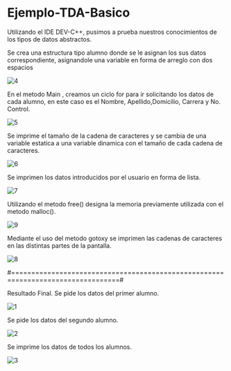 # Ejemplo-TDA-Basico
Utilizando el IDE DEV-C++, pusimos a prueba nuestros conocimientos de los tipos de datos abstractos.

Se crea una estructura tipo alumno donde se le asignan los sus datos correspondiente, asignandole una variable en forma de arreglo con dos espacios

![4](https://user-images.githubusercontent.com/71307223/94512401-912f5600-01e1-11eb-9899-fc620d334e45.png)

En el metodo Main , creamos un ciclo for para ir solicitando los datos de cada alumno, en este caso es el Nombre, Apellido,Domicilio, Carrera y No. Control.

![5](https://user-images.githubusercontent.com/71307223/94512406-91c7ec80-01e1-11eb-95ec-a5a7687b2c64.png)

Se imprime el tamaño de la cadena de caracteres y se cambia de una variable estatica a una variable dinamica con el tamaño de cada cadena de caracteres.

![6](https://user-images.githubusercontent.com/71307223/94512410-92f91980-01e1-11eb-89e3-73f8bf8c9eda.png)

Se imprimen los datos introducidos por el usuario en forma de lista.

![7](https://user-images.githubusercontent.com/71307223/94512404-912f5600-01e1-11eb-991b-9eb9b1e0c146.png)

Utilizando el metodo free() designa la memoria previamente utilizada con el metodo malloc().

![9](https://user-images.githubusercontent.com/71307223/94513812-4b748c80-01e5-11eb-8772-5da513ef8607.png)

Mediante el uso del metodo gotoxy se imprimen las cadenas de caracteres en las distintas partes de la pantalla.

![8](https://user-images.githubusercontent.com/71307223/94512407-92608300-01e1-11eb-9f29-b6207b51042d.png)

#=================================================================================#

Resultado Final.
Se pide los datos del primer alumno.

![1](https://user-images.githubusercontent.com/71307223/94512398-8ffe2900-01e1-11eb-8642-6bad95c9b2c7.png)

Se pide los datos del segundo alumno.

![2](https://user-images.githubusercontent.com/71307223/94512405-91c7ec80-01e1-11eb-91a7-0929630fe54b.png)

Se imprime los datos de todos los alumnos.

![3](https://user-images.githubusercontent.com/71307223/94512409-92608300-01e1-11eb-91ee-76058537f23c.png)


